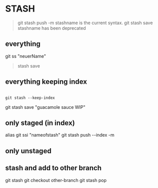 STASH
=====
>  git stash push -m stashname is the current syntax. git stash save stashname has been deprecated

## everything
git ss "neuerName"
> stash save

## everything keeping index
```

git stash --keep-index

```

git stash save "guacamole sauce WIP"

## only staged (in index)
alias git ssi "nameofstash"
git stash push --index -m <stashname>

## only unstaged

## stash and add to other branch
git stash
git checkout other-branch
git stash pop